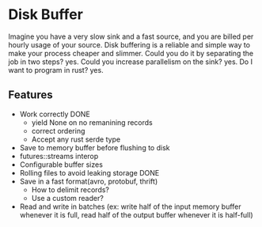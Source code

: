 # Disk Buffer
Imagine you have a very slow sink and a fast source, and you are billed per hourly usage of your source. Disk buffering is a reliable and simple way to make your process cheaper and slimmer. Could you do it by separating the job in two steps? yes. Could you increase parallelism on the sink? yes. Do I want to program in rust? yes.

## Features
- Work correctly DONE
    - yield None on no remanining records
    - correct ordering
    - Accept any rust serde type
- Save to memory buffer before flushing to disk
- futures::streams interop
- Configurable buffer sizes
- Rolling files to avoid leaking storage DONE
- Save in a fast format(avro, protobuf, thrift)
    - How to delimit records?
    - Use a custom reader?
- Read and write in batches (ex: write half of the input memory buffer whenever it is full, read half of the output buffer whenever it is half-full)
